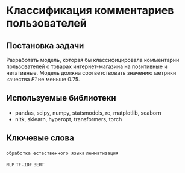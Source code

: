 # Классификация комментариев пользователей

## Постановка задачи

Разработать модель, которая бы классифицировала комментарии пользователей о товарах интернет-магазина на позитивные и негативные. 
Модель должна соответствовать значению метрики качества *F1* не меньше 0.75. 

## Используемые библиотеки

- pandas, scipy, numpy, statsmodels, re, matplotlib, seaborn
- nltk, sklearn, hyperopt, transformers, torch

## Ключевые слова

`обработка естественного языка` `лемматизация` 

`NLP` `TF-IDF` `BERT`

